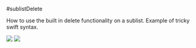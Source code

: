 #sublistDelete

How to use the built in delete functionality on a sublist. Example of tricky swift syntax.

![](https://github.com/peterlamar/ios-examples/blob/master/sublistDelete/normal.png)
![](https://github.com/peterlamar/ios-examples/blob/master/sublistDelete/delete.png)
